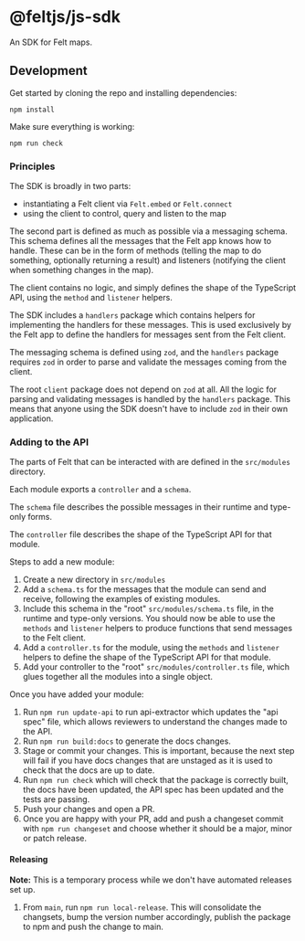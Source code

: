 # @feltjs/js-sdk

An SDK for Felt maps.

## Development

Get started by cloning the repo and installing dependencies:

```
npm install
```

Make sure everything is working:

```
npm run check
```

### Principles

The SDK is broadly in two parts:

- instantiating a Felt client via `Felt.embed` or `Felt.connect`
- using the client to control, query and listen to the map

The second part is defined as much as possible via a messaging schema. This schema defines
all the messages that the Felt app knows how to handle. These can be in the form of
methods (telling the map to do something, optionally returning a result) and listeners
(notifying the client when something changes in the map).

The client contains no logic, and simply defines the shape of the TypeScript API, using
the `method` and `listener` helpers.

The SDK includes a `handlers` package which contains helpers for implementing the
handlers for these messages. This is used exclusively by the Felt app to define the
handlers for messages sent from the Felt client.

The messaging schema is defined using `zod`, and the `handlers` package requires `zod` in
order to parse and validate the messages coming from the client.

The root `client` package does not depend on `zod` at all. All the logic for parsing and
validating messages is handled by the `handlers` package. This means that anyone using the
SDK doesn't have to include `zod` in their own application.

### Adding to the API

The parts of Felt that can be interacted with are defined in the `src/modules` directory.

Each module exports a `controller` and a `schema`.

The `schema` file describes the possible messages in their runtime and type-only forms.

The `controller` file describes the shape of the TypeScript API for that module.

Steps to add a new module:

1. Create a new directory in `src/modules`
2. Add a `schema.ts` for the messages that the module can send and receive, following the
   examples of existing modules.
3. Include this schema in the "root" `src/modules/schema.ts` file, in the runtime and type-only
   versions. You should now be able to use the `methods` and `listener` helpers
   to produce functions that send messages to the Felt client.
4. Add a `controller.ts` for the module, using the `methods` and `listener` helpers
   to define the shape of the TypeScript API for that module.
5. Add your controller to the "root" `src/modules/controller.ts` file, which glues together
   all the modules into a single object.

Once you have added your module:

1. Run `npm run update-api` to run api-extractor which updates the "api spec" file, which allows
   reviewers to understand the changes made to the API.
2. Run `npm run build:docs` to generate the docs changes.
3. Stage or commit your changes. This is important, because the next step will fail if you have
   docs changes that are unstaged as it is used to check that the docs are up to date.
4. Run `npm run check` which will check that the package is correctly built, the docs have been
   updated, the API spec has been updated and the tests are passing.
5. Push your changes and open a PR.
6. Once you are happy with your PR, add and push a changeset commit with `npm run changeset` and
   choose whether it should be a major, minor or patch release.

#### Releasing

**Note:** This is a temporary process while we don't have automated releases set up.

1. From `main`, run `npm run local-release`. This will consolidate the changsets, bump the version
   number accordingly, publish the package to npm and push the change to main.
